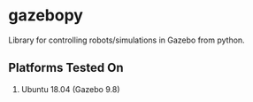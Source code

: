 
# gazebopy

Library for controlling robots/simulations in Gazebo from python.

## Platforms Tested On

1. Ubuntu 18.04 (Gazebo 9.8)
